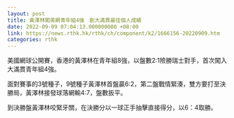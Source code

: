 ```yaml
---
layout: post
title: 黃澤林闖美網青年組4強　創大滿貫最佳個人成績
date: 2022-09-09 07:04:13.000000000 +08:00
link: https://news.rthk.hk/rthk/ch/component/k2/1666156-20220909.htm
categories: rthk
---
```


美國網球公開賽，香港的黃澤林在青年組8強，以盤數2:1險勝瑞士對手，首次闖入大滿貫青年組4強。

面對賽事的3號種子，9號種子黃澤林首盤贏6:2，第二盤戰情緊湊，雙方要打至決勝局，黃澤林接發球落網輸4:7，盤數扳平。

到決勝盤黃澤林咬緊牙關，在決勝分以一球正手抽擊直接得分，以6：4取勝。
